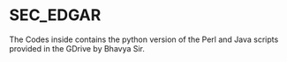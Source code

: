 # SEC_EDGAR
The Codes inside contains the python version of the Perl and Java scripts provided in the GDrive by Bhavya Sir.
